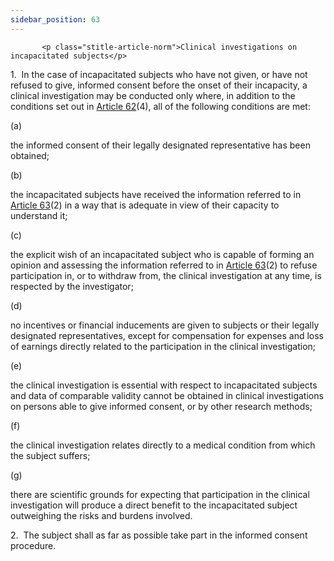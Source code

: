 ```yaml
---
sidebar_position: 63
---
```

           <p class="stitle-article-norm">Clinical investigations on incapacitated subjects</p>
   <p class="norm">1.&nbsp;&nbsp;In the case of incapacitated subjects 
who have not given, or have not refused to give, informed consent before
 the onset of their incapacity, a clinical investigation may be 
conducted only where, in addition to the conditions set out in 
<a href='../CHAPTER VI/Article 62 - General requirements regarding clinical investigations conducted to demonstrate conformity of devices'> Article 62</a>(4), all of the following conditions are met:</p>
   <div class="grid-container grid-list">
      <div class="list grid-list-column-1">
         <span>(a)&nbsp;</span>
      </div>
      <div class="grid-list-column-2">
         <p class="norm">the informed consent of their legally designated representative has been obtained;</p>
      </div>
   </div>
   <div class="grid-container grid-list">
      <div class="list grid-list-column-1">
         <span>(b)&nbsp;</span>
      </div>
      <div class="grid-list-column-2">
         <p class="norm">the incapacitated subjects have received the 
information referred to in <a href='../CHAPTER VI/Article 63 - Informed consent'> Article 63</a>(2) in a way that is adequate 
in view of their capacity to understand it;</p>
      </div>
   </div>
   <div class="grid-container grid-list">
      <div class="list grid-list-column-1">
         <span>(c)&nbsp;</span>
      </div>
      <div class="grid-list-column-2">
         <p class="norm">the explicit wish of an incapacitated subject 
who is capable of forming an opinion and assessing the information 
referred to in <a href='../CHAPTER VI/Article 63 - Informed consent'> Article 63</a>(2) to refuse participation in, or to 
withdraw from, the clinical investigation at any time, is respected by 
the investigator;</p>
      </div>
   </div>
   <div class="grid-container grid-list">
      <div class="list grid-list-column-1">
         <span>(d)&nbsp;</span>
      </div>
      <div class="grid-list-column-2">
         <p class="norm">no incentives or financial inducements are 
given to subjects or their legally designated representatives, except 
for compensation for expenses and loss of earnings directly related to 
the participation in the clinical investigation;</p>
      </div>
   </div>
   <div class="grid-container grid-list">
      <div class="list grid-list-column-1">
         <span>(e)&nbsp;</span>
      </div>
      <div class="grid-list-column-2">
         <p class="norm">the clinical investigation is essential with 
respect to incapacitated subjects and data of comparable validity cannot
 be obtained in clinical investigations on persons able to give informed
 consent, or by other research methods;</p>
      </div>
   </div>
   <div class="grid-container grid-list">
      <div class="list grid-list-column-1">
         <span>(f)&nbsp;</span>
      </div>
      <div class="grid-list-column-2">
         <p class="norm">the clinical investigation relates directly to a medical condition from which the subject suffers;</p>
      </div>
   </div>
   <div class="grid-container grid-list">
      <div class="list grid-list-column-1">
         <span>(g)&nbsp;</span>
      </div>
      <div class="grid-list-column-2">
         <p class="norm">there are scientific grounds for expecting that
 participation in the clinical investigation will produce a direct 
benefit to the incapacitated subject outweighing the risks and burdens 
involved.</p>
      </div>
   </div>
   <p class="norm">2.&nbsp;&nbsp;The subject shall as far as possible take part in the informed consent procedure.</p>
